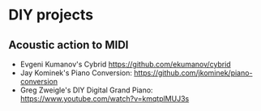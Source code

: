 # DIY projects

## Acoustic action to MIDI

* Evgeni Kumanov's Cybrid https://github.com/ekumanov/cybrid
* Jay Kominek's Piano Conversion: https://github.com/jkominek/piano-conversion
* Greg Zweigle's DIY Digital Grand Piano: https://www.youtube.com/watch?v=kmqtplMUJ3s
